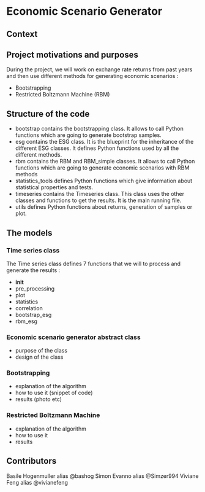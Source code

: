 # Economic Scenario Generator

## Context

## Project motivations and purposes

During the project, we will work on exchange rate returns from past years and then use different methods for generating economic scenarios :
- Bootstrapping
- Restricted Boltzmann Machine (RBM)

## Structure of the code
- bootstrap contains the bootstrapping class. It allows to call Python functions which are going to generate bootstrap samples.
- esg contains the ESG class. It is the blueprint for the inheritance of the different ESG classes. It defines Python functions used by all the different methods.
- rbm contains the RBM and RBM_simple classes. It allows to call Python functions which are going to generate economic scenarios with RBM methods
- statistics_tools defines Python functions which give information about statistical properties and tests.
- timeseries contains the Timeseries class. This class uses the other classes and functions to get the results. It is the main running file.
- utils defines Python functions about returns, generation of samples or plot.

## The models

### Time series class

The Time series class defines 7 functions that we will to process and generate the results :
- __init__
- pre_processing
- plot
- statistics
- correlation
- bootstrap_esg
- rbm_esg

### Economic scenario generator abstract class
- purpose of the class
- design of the class

### Bootstrapping
- explanation of the algorithm
- how to use it (snippet of code)
- results (photo etc)


### Restricted Boltzmann Machine
- explanation of the algorithm
- how to use it
- results



## Contributors
Basile Hogenmuller alias @bashog
Simon Evanno alias @Simzer994
Viviane Feng alias @vivianefeng

